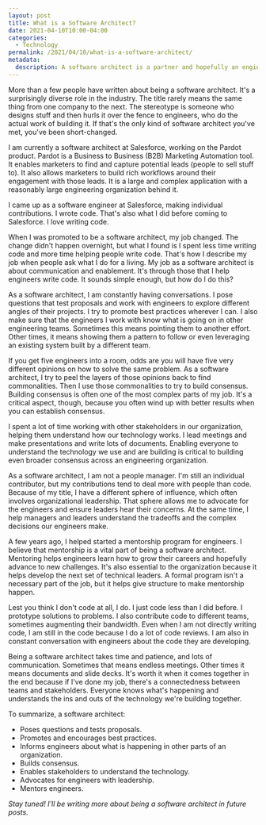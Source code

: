 ```yaml
---
layout: post
title: What is a Software Architect?
date: 2021-04-10T10:00-04:00
categories:
  - Technology
permalink: /2021/04/10/what-is-a-software-architect/
metadata:
  description: A software architect is a partner and hopefully an engineer's best resource.
---
```


More than a few people have written about being a software architect. It's a surprisingly diverse role in the industry. The title rarely means the same thing from one company to the next. The stereotype is someone who designs stuff and then hurls it over the fence to engineers, who do the actual work of building it. If that's the only kind of software architect you've met, you've been short-changed.

<!-- excerpt -->

I am currently a software architect at Salesforce, working on the Pardot product. Pardot is a Business to Business (B2B) Marketing Automation tool. It enables marketers to find and capture potential leads (people to sell stuff to). It also allows marketers to build rich workflows around their engagement with those leads. It is a large and complex application with a reasonably large engineering organization behind it.

I came up as a software engineer at Salesforce, making individual contributions. I wrote code. That's also what I did before coming to Salesforce. I love writing code.

When I was promoted to be a software architect, my job changed. The change didn't happen overnight, but what I found is I spent less time writing code and more time helping people write code. That's how I describe my job when people ask what I do for a living. My job as a software architect is about communication and enablement. It's through those that I help engineers write code. It sounds simple enough, but how do I do this?

As a software architect, I am constantly having conversations. I pose questions that test proposals and work with engineers to explore different angles of their projects. I try to promote best practices wherever I can. I also make sure that the engineers I work with know what is going on in other engineering teams. Sometimes this means pointing them to another effort. Other times, it means showing them a pattern to follow or even leveraging an existing system built by a different team.

If you get five engineers into a room, odds are you will have five very different opinions on how to solve the same problem. As a software architect, I try to peel the layers of those opinions back to find commonalities. Then I use those commonalities to try to build consensus. Building consensus is often one of the most complex parts of my job. It's a critical aspect, though, because you often wind up with better results when you can establish consensus.

I spent a lot of time working with other stakeholders in our organization, helping them understand how our technology works. I lead meetings and make presentations and write lots of documents. Enabling everyone to understand the technology we use and are building is critical to building even broader consensus across an engineering organization.

As a software architect, I am not a people manager. I'm still an individual contributor, but my contributions tend to deal more with people than code. Because of my title, I have a different sphere of influence, which often involves organizational leadership. That sphere allows me to advocate for the engineers and ensure leaders hear their concerns. At the same time, I help managers and leaders understand the tradeoffs and the complex decisions our engineers make.

A few years ago, I helped started a mentorship program for engineers. I believe that mentorship is a vital part of being a software architect. Mentoring helps engineers learn how to grow their careers and hopefully advance to new challenges. It's also essential to the organization because it helps develop the next set of technical leaders. A formal program isn't a necessary part of the job, but it helps give structure to make mentorship happen.

Lest you think I don't code at all, I do. I just code less than I did before. I prototype solutions to problems. I also contribute code to different teams, sometimes augmenting their bandwidth. Even when I am not directly writing code, I am still in the code because I do a lot of code reviews. I am also in constant conversation with engineers about the code they are developing.

Being a software architect takes time and patience, and lots of communication. Sometimes that means endless meetings. Other times it means documents and slide decks. It's worth it when it comes together in the end because if I've done my job, there's a connectedness between teams and stakeholders. Everyone knows what's happening and understands the ins and outs of the technology we're building together.

To summarize, a software architect:

- Poses questions and tests proposals.
- Promotes and encourages best practices.
- Informs engineers about what is happening in other parts of an organization.
- Builds consensus.
- Enables stakeholders to understand the technology.
- Advocates for engineers with leadership.
- Mentors engineers.

_Stay tuned! I'll be writing more about being a software architect in future posts._
